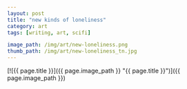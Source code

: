 ```yaml
---
layout: post
title: "new kinds of loneliness"
category: art
tags: [writing, art, scifi]

image_path: /img/art/new-loneliness.png
thumb_path: /img/art/new-loneliness_tn.jpg
---
```

[![{{ page.title }}]({{ page.image_path }} "{{ page.title }}")]({{ page.image_path }})